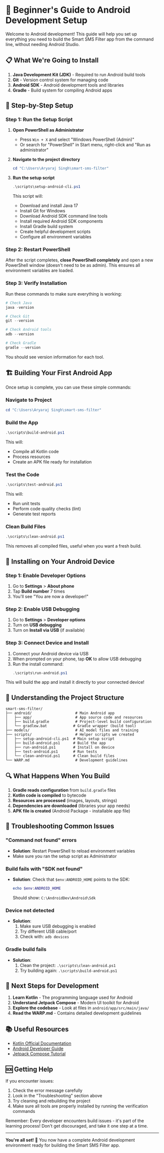 # 🚀 Beginner's Guide to Android Development Setup

Welcome to Android development! This guide will help you set up everything you need to build the Smart SMS Filter app from the command line, without needing Android Studio.

## 📋 What We're Going to Install

1. **Java Development Kit (JDK)** - Required to run Android build tools
2. **Git** - Version control system for managing code
3. **Android SDK** - Android development tools and libraries
4. **Gradle** - Build system for compiling Android apps

## 🔧 Step-by-Step Setup

### Step 1: Run the Setup Script

1. **Open PowerShell as Administrator**
   - Press `Win + X` and select "Windows PowerShell (Admin)"
   - Or search for "PowerShell" in Start menu, right-click and "Run as administrator"

2. **Navigate to the project directory**
   ```powershell
   cd "C:\Users\Aryaraj Singh\smart-sms-filter"
   ```

3. **Run the setup script**
   ```powershell
   .\scripts\setup-android-cli.ps1
   ```

   This script will:
   - Download and install Java 17
   - Install Git for Windows
   - Download Android SDK command line tools
   - Install required Android SDK components
   - Install Gradle build system
   - Create helpful development scripts
   - Configure all environment variables

### Step 2: Restart PowerShell

After the script completes, **close PowerShell completely** and open a new PowerShell window (doesn't need to be as admin). This ensures all environment variables are loaded.

### Step 3: Verify Installation

Run these commands to make sure everything is working:

```powershell
# Check Java
java -version

# Check Git
git --version

# Check Android tools
adb --version

# Check Gradle
gradle --version
```

You should see version information for each tool.

## 🏗️ Building Your First Android App

Once setup is complete, you can use these simple commands:

### Navigate to Project
```powershell
cd "C:\Users\Aryaraj Singh\smart-sms-filter"
```

### Build the App
```powershell
.\scripts\build-android.ps1
```

This will:
- Compile all Kotlin code
- Process resources
- Create an APK file ready for installation

### Test the Code
```powershell
.\scripts\test-android.ps1
```

This will:
- Run unit tests
- Perform code quality checks (lint)
- Generate test reports

### Clean Build Files
```powershell
.\scripts\clean-android.ps1
```

This removes all compiled files, useful when you want a fresh build.

## 📱 Installing on Your Android Device

### Step 1: Enable Developer Options
1. Go to **Settings** > **About phone**
2. Tap **Build number** 7 times
3. You'll see "You are now a developer!"

### Step 2: Enable USB Debugging
1. Go to **Settings** > **Developer options**
2. Turn on **USB debugging**
3. Turn on **Install via USB** (if available)

### Step 3: Connect Device and Install
1. Connect your Android device via USB
2. When prompted on your phone, tap **OK** to allow USB debugging
3. Run the install command:
   ```powershell
   .\scripts\run-android.ps1
   ```

This will build the app and install it directly to your connected device!

## 📁 Understanding the Project Structure

```
smart-sms-filter/
├── android/                    # Main Android app
│   ├── app/                    # App source code and resources
│   ├── build.gradle            # Project-level build configuration
│   └── gradlew.bat            # Gradle wrapper (build tool)
├── models/                     # AI model files and training
├── scripts/                    # Helper scripts we created
│   ├── setup-android-cli.ps1  # Main setup script
│   ├── build-android.ps1      # Build the app
│   ├── run-android.ps1        # Install on device
│   ├── test-android.ps1       # Run tests
│   └── clean-android.ps1      # Clean build files
└── WARP.md                     # Development guidelines
```

## 🔍 What Happens When You Build

1. **Gradle reads configuration** from `build.gradle` files
2. **Kotlin code is compiled** to bytecode
3. **Resources are processed** (images, layouts, strings)
4. **Dependencies are downloaded** (libraries your app needs)
5. **APK file is created** (Android Package - installable app file)

## 🚨 Troubleshooting Common Issues

### "Command not found" errors
- **Solution**: Restart PowerShell to reload environment variables
- Make sure you ran the setup script as Administrator

### Build fails with "SDK not found"
- **Solution**: Check that `$env:ANDROID_HOME` points to the SDK:
  ```powershell
  echo $env:ANDROID_HOME
  ```
  Should show: `C:\AndroidDev\Android\Sdk`

### Device not detected
- **Solution**: 
  1. Make sure USB debugging is enabled
  2. Try different USB cable/port
  3. Check with: `adb devices`

### Gradle build fails
- **Solution**:
  1. Clean the project: `.\scripts\clean-android.ps1`
  2. Try building again: `.\scripts\build-android.ps1`

## 🎯 Next Steps for Development

1. **Learn Kotlin** - The programming language used for Android
2. **Understand Jetpack Compose** - Modern UI toolkit for Android
3. **Explore the codebase** - Look at files in `android/app/src/main/java/`
4. **Read the WARP.md** - Contains detailed development guidelines

## 📚 Useful Resources

- [Kotlin Official Documentation](https://kotlinlang.org/docs/home.html)
- [Android Developer Guide](https://developer.android.com/guide)
- [Jetpack Compose Tutorial](https://developer.android.com/jetpack/compose/tutorial)

## 🆘 Getting Help

If you encounter issues:
1. Check the error message carefully
2. Look in the "Troubleshooting" section above
3. Try cleaning and rebuilding the project
4. Make sure all tools are properly installed by running the verification commands

Remember: Every developer encounters build issues - it's part of the learning process! Don't get discouraged, and take it one step at a time.

---

**You're all set!** 🎉 You now have a complete Android development environment ready for building the Smart SMS Filter app.
